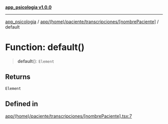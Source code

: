 [**app_psicologia v1.0.0**](../../../../../../README.md)

***

[app_psicologia](../../../../../../modules.md) / [app/(home)/paciente/transcripciones/\[nombrePaciente\]](../README.md) / default

# Function: default()

> **default**(): `Element`

## Returns

`Element`

## Defined in

[app/(home)/paciente/transcripciones/\[nombrePaciente\].tsx:7](https://github.com/XxtbmfxX/app_psicologia/blob/1b7e1a732f6dc51a16bb04e0db4a2462b477a368/app/(home)/paciente/transcripciones/[nombrePaciente].tsx#L7)
